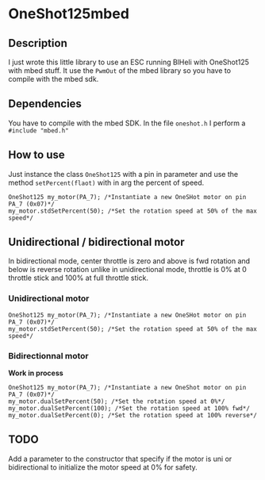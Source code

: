 # OneShot125mbed

## Description

I just wrote this little library to use an ESC running BlHeli with OneShot125 with mbed stuff.
It use the `PwmOut` of the mbed library so you have to compile with the mbed sdk.

## Dependencies

You have to compile with the mbed SDK.
In the file `oneshot.h` I perform a `#include "mbed.h"`


## How to use

Just instance the class `OneShot125` with a pin in parameter and use the method `setPercent(flaot)` with in arg the percent of speed.

```
OneShot125 my_motor(PA_7); /*Instantiate a new OneSHot motor on pin PA_7 (0x07)*/
my_motor.stdSetPercent(50); /*Set the rotation speed at 50% of the max speed*/

```

## Unidirectional / bidirectional motor

In bidirectional mode, center throttle is zero and above is fwd rotation and below is reverse rotation unlike in unidirectional mode, throttle is 0% at 0 throttle stick and 100% at full throttle stick.

### Unidirectional motor

```
OneShot125 my_motor(PA_7); /*Instantiate a new OneSHot motor on pin PA_7 (0x07)*/
my_motor.stdSetPercent(50); /*Set the rotation speed at 50% of the max speed*/

```

### Bidirectionnal motor

__Work in process__

```
OneShot125 my_motor(PA_7); /*Instantiate a new OneShot motor on pin PA_7 (0x07)*/
my_motor.dualSetPercent(50); /*Set the rotation speed at 0%*/
my_motor.dualSetPercent(100); /*Set the rotation speed at 100% fwd*/
my_motor.dualSetPercent(0); /*Set the rotation speed at 100% reverse*/

```

## TODO

Add a parameter to the constructor that specify if the motor is uni or bidirectional to initialize the motor speed at 0% for safety.